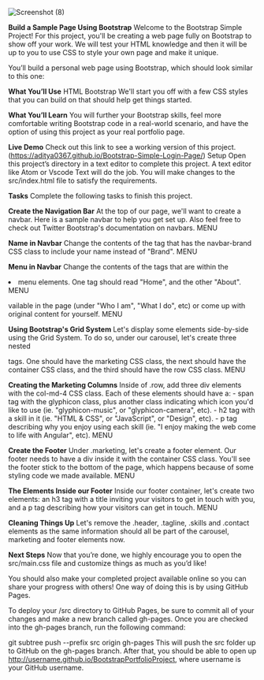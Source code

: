 
![Screenshot (8)](https://github.com/ADItya0367/Bootstrap-Simple-Login-Page/assets/113133103/7b1e3d42-43df-42db-ae60-22a2b0897ec1)


**Build a Sample Page Using Bootstrap**
Welcome to the Bootstrap Simple Project! For this project, you'll be creating a  web page fully on Bootstrap to show off your work. We will test your HTML knowledge and then it will be up to you to use CSS to style your own page and make it unique.

You’ll build a personal web page using Bootstrap, which should look similar to this one:


**What You’ll Use**
HTML
Bootstrap
We'll start you off with a few CSS styles that you can build on that should help get things started.

**What You’ll Learn**
You will further your Bootstrap skills, feel more comfortable writing Bootstrap code in a real-world scenario, and have the option of using this project as your real portfolio page.

**Live Demo**
Check out this link to see a working version of this project.(https://aditya0367.github.io/Bootstrap-Simple-Login-Page/)
Setup
Open this project’s directory in a text editor to complete this project. A text editor like Atom or Vscode Text will do the job. You will make changes to the src/index.html file to satisfy the requirements.

**Tasks**
Complete the following tasks to finish this project.

**Create the Navigation Bar**
At the top of our page, we'll want to create a navbar. Here is a sample navbar to help you get set up. Also feel free to check out Twitter Bootstrap's documentation on navbars. MENU

**Name in Navbar**
Change the contents of the <a> tag that has the navbar-brand CSS class to include your name instead of "Brand". MENU

**Menu in Navbar**
Change the contents of the <a> tags that are within the <li> menu elements. One tag should read "Home", and the other "About". MENU

vailable in the page (under "Who I am", "What I do", etc) or come up with original content for yourself. MENU

**Using Bootstrap's Grid System**
Let's display some elements side-by-side using the Grid System. To do so, under our carousel, let's create three nested <div> tags. One should have the marketing CSS class, the next should have the container CSS class, and the third should have the row CSS class. MENU

**Creating the Marketing Columns**
Inside of .row, add three div elements with the col-md-4 CSS class. Each of these elements should have a: - span tag with the glyphicon class, plus another class indicating which icon you'd like to use (ie. "glyphicon-music", or "glyphicon-camera", etc). - h2 tag with a skill in it (ie. "HTML & CSS", or "JavaScript", or "Design", etc). - p tag describing why you enjoy using each skill (ie. "I enjoy making the web come to life with Angular", etc). MENU

**Create the Footer**
Under .marketing, let's create a footer element. Our footer needs to have a div inside it with the container CSS class. You'll see the footer stick to the bottom of the page, which happens because of some styling code we made available. MENU

**The Elements Inside our Footer**
Inside our footer container, let's create two elements: an h3 tag with a title inviting your visitors to get in touch with you, and a p tag describing how your visitors can get in touch. MENU

**Cleaning Things Up**
Let's remove the .header, .tagline, .skills and .contact elements as the same information should all be part of the carousel, marketing and footer elements now.

**Next Steps**
Now that you’re done, we highly encourage you to open the src/main.css file and customize things as much as you’d like!

You should also make your completed project available online so you can share your progress with others! One way of doing this is by using GitHub Pages.

To deploy your /src directory to GitHub Pages, be sure to commit all of your changes and make a new branch called gh-pages. Once you are checked into the gh-pages branch, run the following command:

git subtree push --prefix src origin gh-pages
This will push the src folder up to GitHub on the gh-pages branch. After that, you should be able to open up http://username.github.io/BootstrapPortfolioProject, where username is your GitHub username.
